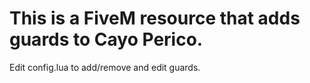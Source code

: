 # This is a FiveM resource that adds guards to Cayo Perico.

Edit config.lua to add/remove and edit guards.